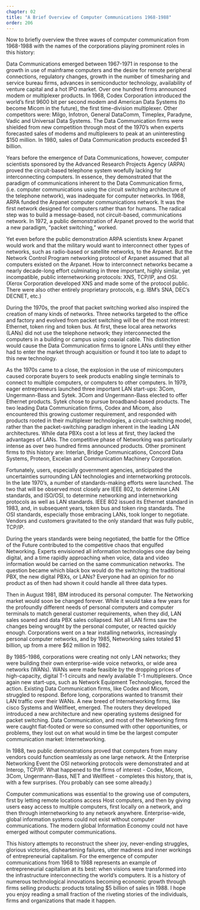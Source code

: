 ```yaml
---
chapter: 02
title: "A Brief Overview of Computer Communications 1968-1988"
order: 206
---
```


Now to briefly overview the three waves of computer communication from 1968-1988 with the names of the corporations playing prominent roles in this history:

Data Communications emerged between 1967-1971 in response to the growth in use of mainframe computers and the desire for remote peripheral connections, regulatory changes, growth in the number of timesharing and service bureau firms, advances in semiconductor technology, availability of venture capital and a hot IPO market. Over one hundred firms announced modem or multiplexer products. In 1968, Codex Corporation introduced the world’s first 9600 bit per second modem and American Data Systems (to become Micom in the future), the first time-division multiplexer. Other competitors were: Milgo, Infotron, General DataComm, Timeplex, Paradyne, Vadic and Universal Data Systems. The Data Communication firms were shielded from new competition through most of the 1970’s when experts forecasted sales of modems and multiplexers to peak at an uninteresting $150 million. In 1980, sales of Data Communication products exceeded $1 billion.

Years before the emergence of Data Communications, however, computer scientists sponsored by the Advanced Research Projects Agency (ARPA) proved the circuit-based telephone system woefully lacking for interconnecting computers. In essence, they demonstrated that the paradigm of communications inherent to the Data Communication firms, (i.e. computer communications using the circuit switching architecture of the telephone network), was inadequate for computer networks. In 1968, ARPA funded the Arpanet computer communications network. It was the first network designed for computers rather than for humans. The radical step was to build a message-based, not circuit-based, communications network. In 1972, a public demonstration of Arpanet proved to the world that a new paradigm, “packet switching,” worked.

Yet even before the public demonstration ARPA scientists knew Arpanet would work and that the military would want to interconnect other types of networks, such as radio-based or satellite networks, to the Arpanet. But the Network Control Program networking protocol of Arpanet assumed that all computers existed on the Arpanet. How to interconnect networks became a nearly decade-long effort culminating in three important, highly similar, yet incompatible, public internetworking protocols: XNS, TCP/IP, and OSI. (Xerox Corporation developed XNS and made some of the protocol public. There were also other entirely proprietary protocols, e.g. IBM’s SNA, DEC’s DECNET, etc.)

During the 1970s, the proof that packet switching worked also inspired the creation of many kinds of networks. Three networks targeted to the office and factory and evolved from packet switching will be of the most interest: Ethernet, token ring and token bus. At first, these local area networks (LANs) did not use the telephone network; they interconnected the computers in a building or campus using coaxial cable. This distinction would cause the Data Communication firms to ignore LANs until they either had to enter the market through acquisition or found it too late to adapt to this new technology.

As the 1970s came to a close, the explosion in the use of minicomputers caused corporate buyers to seek products enabling single terminals to connect to multiple computers, or computers to other computers. In 1979, eager entrepreneurs launched three important LAN start-ups: 3Com, Ungermann-Bass and Sytek. 3Com and Ungermann-Bass elected to offer Ethernet products. Sytek chose to pursue broadband-based products. The two leading Data Communication firms, Codex and Micom, also encountered this growing customer requirement, and responded with products rooted in their multiplexer technologies, a circuit-switching model, rather than the packet-switching paradigm inherent in the leading LAN architectures. While data PBXs cost a lot less at first, they lacked the advantages of LANs. The competitive phase of Networking was particularly intense as over two hundred firms announced products. Other prominent firms to this history are: Interlan, Bridge Communications, Concord Data Systems, Proteon, Excelan and Communication Machinery Corporation.

Fortunately, users, especially government agencies, anticipated the uncertainties surrounding LAN technologies and internetworking protocols. In the late 1970’s, a number of standards-making efforts were launched. The two that will be observed most closely are IEEE 802, to determine LAN standards, and ISO/OSI, to determine networking and internetworking protocols as well as LAN standards. IEEE 802 issued its Ethernet standard in 1983, and, in subsequent years, token bus and token ring standards. The OSI standards, especially those embracing LANs, took longer to negotiate. Vendors and customers gravitated to the only standard that was fully public, TCP/IP.

During the years standards were being negotiated, the battle for the Office of the Future contributed to the competitive chaos that engulfed Networking. Experts envisioned all information technologies one day being digital, and a time rapidly approaching when voice, data and video information would be carried on the same communication networks. The question became which black box would do the switching: the traditional PBX, the new digital PBXs, or LANs? Everyone had an opinion for no product as of then had shown it could handle all three data types.

Then in August 1981, IBM introduced its personal computer. The Networking market would soon be changed forever. While it would take a few years for the profoundly different needs of personal computers and computer terminals to match general customer requirements, when they did, LAN sales soared and data PBX sales collapsed. Not all LAN firms saw the changes being wrought by the personal computer, or reacted quickly enough. Corporations went on a tear installing networks, increasingly personal computer networks, and by 1985, Networking sales totaled $1 billion, up from a mere $62 million in 1982.

By 1985-1986, corporations were creating not only LAN networks; they were building their own enterprise-wide voice networks, or wide area networks (WANs). WANs were made feasible by the dropping prices of high-capacity, digital T-1 circuits and newly available T-1 multiplexers. Once again new start-ups, such as Network Equipment Technologies, forced the action. Existing Data Communication firms, like Codex and Micom, struggled to respond. Before long, corporations wanted to transmit their LAN traffic over their WANs. A new breed of Internetworking firms, like cisco Systems and Wellfleet, emerged. The routers they developed introduced a new architecture and new operating systems designed for packet switching. Data Communication, and most of the Networking firms were caught flat-footed or were so consumed with other opportunities, or problems, they lost out on what would in time be the largest computer communication market: Internetworking.

In 1988, two public demonstrations proved that computers from many vendors could function seamlessly as one large network. At the Enterprise Networking Event the OSI networking protocols were demonstrated and at Interop, TCP/IP. What happened to the firms of interest - Codex, Micom, 3Com, Ungermann-Bass, NET and Wellfleet - completes this history, that is, with a few surprises. (You probably can see some already.)

Computer communications was essential to the growing use of computers, first by letting remote locations access Host computers, and then by giving users easy access to multiple computers, first locally on a network, and then through internetworking to any network anywhere. Enterprise-wide, global information systems could not exist without computer communications. The modern global Information Economy could not have emerged without computer communications.

This history attempts to reconstruct the sheer joy, never-ending struggles, glorious victories, disheartening failures, utter madness and inner workings of entrepreneurial capitalism. For the emergence of computer communications from 1968 to 1988 represents an example of entrepreneurial capitalism at its best: when visions were transformed into the infrastructure interconnecting the world’s computers. It is a history of numerous technological innovations becoming economic growth through firms selling products: products totaling $5 billion of sales in 1988. I hope you enjoy reading a small fraction of the riveting stories of the individuals, firms and organizations that made it happen.
